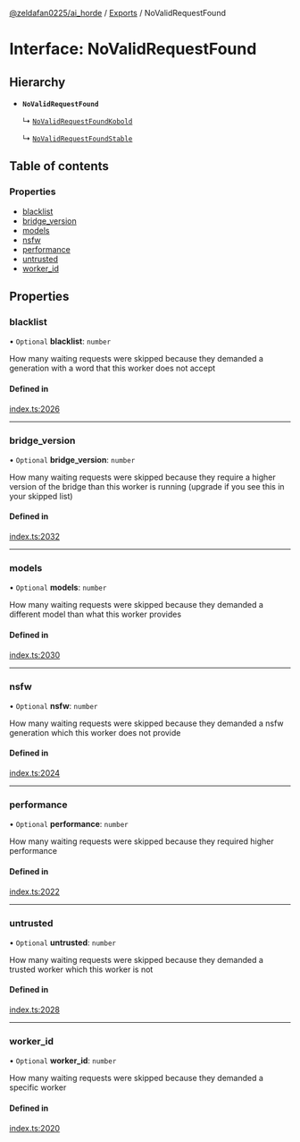 [@zeldafan0225/ai_horde](../README.md) / [Exports](../modules.md) / NoValidRequestFound

# Interface: NoValidRequestFound

## Hierarchy

- **`NoValidRequestFound`**

  ↳ [`NoValidRequestFoundKobold`](NoValidRequestFoundKobold.md)

  ↳ [`NoValidRequestFoundStable`](NoValidRequestFoundStable.md)

## Table of contents

### Properties

- [blacklist](NoValidRequestFound.md#blacklist)
- [bridge\_version](NoValidRequestFound.md#bridge_version)
- [models](NoValidRequestFound.md#models)
- [nsfw](NoValidRequestFound.md#nsfw)
- [performance](NoValidRequestFound.md#performance)
- [untrusted](NoValidRequestFound.md#untrusted)
- [worker\_id](NoValidRequestFound.md#worker_id)

## Properties

### blacklist

• `Optional` **blacklist**: `number`

How many waiting requests were skipped because they demanded a generation with a word that this worker does not accept

#### Defined in

[index.ts:2026](https://github.com/ZeldaFan0225/ai_horde/blob/100bbe4/index.ts#L2026)

___

### bridge\_version

• `Optional` **bridge\_version**: `number`

How many waiting requests were skipped because they require a higher version of the bridge than this worker is running (upgrade if you see this in your skipped list)

#### Defined in

[index.ts:2032](https://github.com/ZeldaFan0225/ai_horde/blob/100bbe4/index.ts#L2032)

___

### models

• `Optional` **models**: `number`

How many waiting requests were skipped because they demanded a different model than what this worker provides

#### Defined in

[index.ts:2030](https://github.com/ZeldaFan0225/ai_horde/blob/100bbe4/index.ts#L2030)

___

### nsfw

• `Optional` **nsfw**: `number`

How many waiting requests were skipped because they demanded a nsfw generation which this worker does not provide

#### Defined in

[index.ts:2024](https://github.com/ZeldaFan0225/ai_horde/blob/100bbe4/index.ts#L2024)

___

### performance

• `Optional` **performance**: `number`

How many waiting requests were skipped because they required higher performance

#### Defined in

[index.ts:2022](https://github.com/ZeldaFan0225/ai_horde/blob/100bbe4/index.ts#L2022)

___

### untrusted

• `Optional` **untrusted**: `number`

How many waiting requests were skipped because they demanded a trusted worker which this worker is not

#### Defined in

[index.ts:2028](https://github.com/ZeldaFan0225/ai_horde/blob/100bbe4/index.ts#L2028)

___

### worker\_id

• `Optional` **worker\_id**: `number`

How many waiting requests were skipped because they demanded a specific worker

#### Defined in

[index.ts:2020](https://github.com/ZeldaFan0225/ai_horde/blob/100bbe4/index.ts#L2020)
